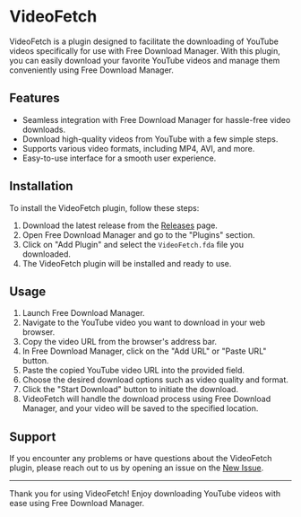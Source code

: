 # VideoFetch

VideoFetch is a plugin designed to facilitate the downloading of YouTube videos specifically for use with Free Download Manager. With this plugin, you can easily download your favorite YouTube videos and manage them conveniently using Free Download Manager.

## Features

- Seamless integration with Free Download Manager for hassle-free video downloads.
- Download high-quality videos from YouTube with a few simple steps.
- Supports various video formats, including MP4, AVI, and more.
- Easy-to-use interface for a smooth user experience.

## Installation

To install the VideoFetch plugin, follow these steps:

1. Download the latest release from the [Releases](https://github.com/ifsvivek/VideoFetch/releases/) page.
2. Open Free Download Manager and go to the "Plugins" section.
3. Click on "Add Plugin" and select the `VideoFetch.fda` file you downloaded.
4. The VideoFetch plugin will be installed and ready to use.

## Usage

1. Launch Free Download Manager.
2. Navigate to the YouTube video you want to download in your web browser.
3. Copy the video URL from the browser's address bar.
4. In Free Download Manager, click on the "Add URL" or "Paste URL" button.
5. Paste the copied YouTube video URL into the provided field.
6. Choose the desired download options such as video quality and format.
7. Click the "Start Download" button to initiate the download.
8. VideoFetch will handle the download process using Free Download Manager, and your video will be saved to the specified location.

## Support

If you encounter any problems or have questions about the VideoFetch plugin, please reach out to us by opening an issue on the [New Issue](https://github.com/ifsvivek/VideoFetch/issues/new/choose).

---

Thank you for using VideoFetch! Enjoy downloading YouTube videos with ease using Free Download Manager.
